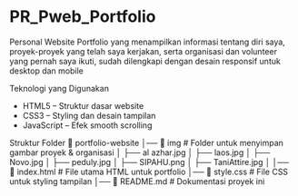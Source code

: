 # PR_Pweb_Portfolio

Personal Website Portfolio
yang menampilkan informasi tentang diri saya, proyek-proyek yang telah saya kerjakan, serta organisasi dan volunteer yang pernah saya ikuti, sudah dilengkapi dengan desain responsif untuk desktop dan mobile
  
Teknologi yang Digunakan
- HTML5 – Struktur dasar website
- CSS3 – Styling dan desain tampilan
- JavaScript – Efek smooth scrolling

Struktur Folder
📂 portfolio-website │── 📂 img # Folder untuk menyimpan gambar proyek & organisasi │ ├── al azhar.jpg │ ├── laos.jpg │ ├── Novo.jpg │ ├── peduly.jpg │ ├── SIPAHU.png │ ├── TaniAttire.jpg │ │── 📜 index.html # File utama HTML untuk portfolio │── 📜 style.css # File CSS untuk styling tampilan │── 📜 README.md # Dokumentasi proyek ini

